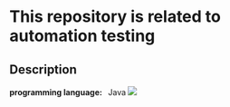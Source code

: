 <h1>This repository is related to automation testing</h1>
<h2>Description</h2>
<b align left>programming language: &nbsp</b> Java <img src="https://wallpapercave.com/wp/wp7250277.jpg" widht="40px" hight="40pz"
